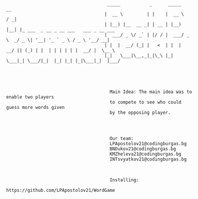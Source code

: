                                           _____           _      _____      __                                   
                                         |  __ \         | |    |  __ \    / _|                                  
                                         | |__) |__  __ _| | __ | |__) |__| |_ ___  _ __ _ __ ___   ___ _ __ ___ 
                                         |  ___/ _ \/ _` | |/ / |  ___/ _ \  _/ _ \| '__| '_ ` _ \ / _ \ '__/ __|
                                         | |  |  __/ (_| |   <  | |  |  __/ || (_) | |  | | | | | |  __/ |  \__ \
                                         |_|   \___|\__,_|_|\_\ |_|   \___|_| \___/|_|  |_| |_| |_|\___|_|  |___/
                                         
                                         
                                         
                                         
                                         
                                           Main Idea: The main idea was to enable two players
                                           to compete to see who could guess more words given 
                                           by the opposing player.
                                                      
                                                      
                                                      
                                                      
                                           Our team:
                                           LPApostolov21@codingburgas.bg
                                           BNDukov21@codingburgas.bg
                                           KMZheleva21@codingburgas.bg
                                           INTsvyatkov21@codingburgas.bg
                                           
                                           
                                           
                                           Installing:
                                           https://github.com/LPApostolov21/WordGame
